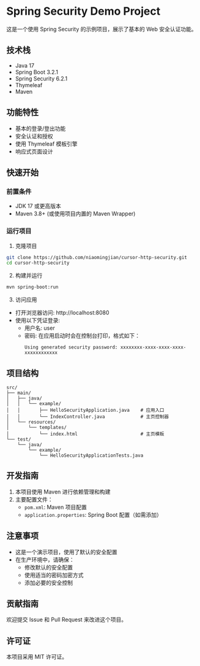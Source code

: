 # Spring Security Demo Project

这是一个使用 Spring Security 的示例项目，展示了基本的 Web 安全认证功能。

## 技术栈

- Java 17
- Spring Boot 3.2.1
- Spring Security 6.2.1
- Thymeleaf
- Maven

## 功能特性

- 基本的登录/登出功能
- 安全认证和授权
- 使用 Thymeleaf 模板引擎
- 响应式页面设计

## 快速开始

### 前置条件

- JDK 17 或更高版本
- Maven 3.8+ (或使用项目内置的 Maven Wrapper)

### 运行项目

1. 克隆项目
```bash
git clone https://github.com/niaomingjian/cursor-http-security.git
cd cursor-http-security
```

2. 构建并运行
```bash
mvn spring-boot:run
```

3. 访问应用
- 打开浏览器访问: http://localhost:8080
- 使用以下凭证登录:
  - 用户名: user
  - 密码: 在应用启动时会在控制台打印，格式如下：
    ```
    Using generated security password: xxxxxxxx-xxxx-xxxx-xxxx-xxxxxxxxxxxx
    ```

## 项目结构

```
src/
├── main/
│   ├── java/
│   │   └── example/
│   │       ├── HelloSecurityApplication.java    # 应用入口
│   │       └── IndexController.java             # 主页控制器
│   └── resources/
│       └── templates/
│           └── index.html                       # 主页模板
└── test/
    └── java/
        └── example/
            └── HelloSecurityApplicationTests.java
```

## 开发指南

1. 本项目使用 Maven 进行依赖管理和构建
2. 主要配置文件：
   - `pom.xml`: Maven 项目配置
   - `application.properties`: Spring Boot 配置（如需添加）

## 注意事项

- 这是一个演示项目，使用了默认的安全配置
- 在生产环境中，请确保：
  - 修改默认的安全配置
  - 使用适当的密码加密方式
  - 添加必要的安全控制

## 贡献指南

欢迎提交 Issue 和 Pull Request 来改进这个项目。

## 许可证

本项目采用 MIT 许可证。 